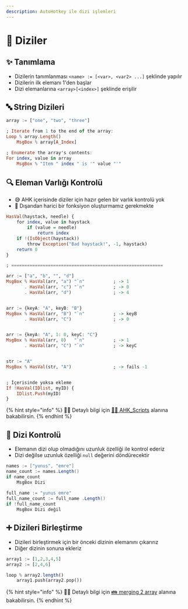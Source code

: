 ```yaml
---
description: AutoHotkey ile dizi işlemleri
---
```


# 🚄 Diziler

## ✨ Tanımlama

* Dizilerin tanımlanması `<name> := [<var>, <var2> ...]` şeklinde yapılır
* Dizilerin ilk elemanı 1'den başlar
* Dizi elemanlarına `<array>[<index>]` şeklinde erişilir

## 🔤 String Dizileri

```haskell
array := ["one", "two", "three"]

; Iterate from 1 to the end of the array:
Loop % array.Length()
    MsgBox % array[A_Index]

; Enumerate the array's contents:
For index, value in array
    MsgBox % "Item " index " is '" value "'"
```

## 🔍 Eleman Varlığı Kontrolü

* 😅 AHK içerisinde diziler için hazır gelen bir varlık kontrolü yok
* 🤹 Dışarıdan harici bir fonksiyon oluşturmamız gerekmekte

```haskell
HasVal(haystack, needle) {
    for index, value in haystack
        if (value = needle)
            return index
    if !(IsObject(haystack))
        throw Exception("Bad haystack!", -1, haystack)
    return 0
}

; ==========================================================

arr := ["a", "b", "", "d"]
MsgBox % HasVal(arr, "a") "`n"           ; -> 1
       . HasVal(arr, "c") "`n"           ; -> 0
       . HasVal(arr, "d")                ; -> 4


arr := {keyA: "A", keyB: "B"}
MsgBox % HasVal(arr, "B") "`n"           ; -> keyB
       . HasVal(arr, "C")                ; -> 0


arr := {keyA: "A", 1: 0, keyC: "C"}
MsgBox % HasVal(arr, 0)   "`n"           ; -> 1
       . HasVal(arr, "C") "`n"           ; -> keyC


str := "A"
MsgBox % HasVal(str, "A")                ; -> fails -1


; İçerisinde yoksa ekleme
If !HasVal(IDlist, myID) {
    IDlist.Push(myID)
}
```

{% hint style="info" %}
‍🧙‍♂ Detaylı bilgi için [👨‍💻 AHK\_Scripts](https://github.com/jNizM/AHK_Scripts/blob/master/src/arrays/HasVal.ahk) alanına bakabilirsin.
{% endhint %}

## 🧐 Dizi Kontrolü

* Elemanın dizi olup olmadığını uzunluk özelliği ile kontrol ederiz
* Dizi değilse uzunluk özelliği `null` değerini döndürecektir

```csharp
names := ["yunus", "emre"]
name_count := names.Length()
if name_count
    MsgBox Dizi
    
full_name := "yunus emre"
full_name_count := full_name .Length()
if !full_name_count 
    MsgBox Dizi değil
```

## ➕ Dizileri Birleştirme

* Dizileri birleştirmek için bir önceki dizinin elemanını çıkarırız
* Diğer dizinin sonuna ekleriz

```haskell
array1 := [1,2,3,4,5]
array2 := [2,4,6]

loop % array2.length() 
    array1.push(array2.pop())
```

{% hint style="info" %}
‍🧙‍♂ Detaylı bilgi için [👪 merging 2 array](https://www.autohotkey.com/boards/viewtopic.php?t=40106) alanına bakabilirsin.
{% endhint %}

